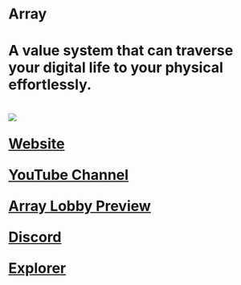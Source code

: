 # Array

<h1>A value system that can traverse your digital life to your physical effortlessly.
<h1>

![](https://github.com/ArrayCoreDevelopers/Array/blob/main/visual%20representation-of-UNITS-%20-%20.gif)
 
 
 [Website](https://2array.com/)
 
 [YouTube Channel](https://www.youtube.com/channel/UCIsbZxpBWhcOyr3XYBqEyrA)
 
 [Array Lobby Preview](https://youtu.be/IfhfdI9WKc4)
 
 [Discord](https://discord.gg/mprmxPqCgq)
 
 [Explorer](http://45.93.136.188:3001/)








